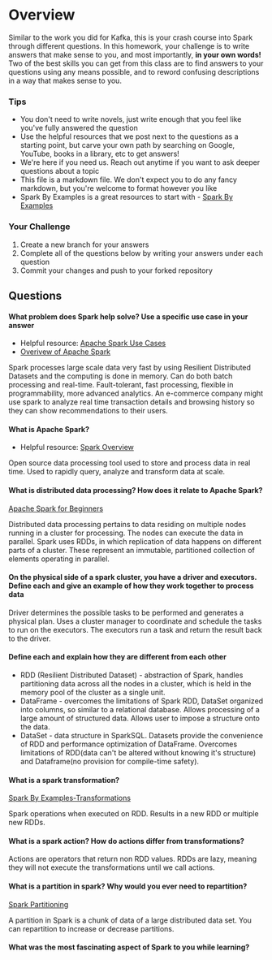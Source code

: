 # Overview

Similar to the work you did for Kafka, this is your crash course into Spark through different questions. In this homework, your
challenge is to write answers that make sense to you, and most importantly, **in your own words!**
Two of the best skills you can get from this class are to find answers to your questions using any means possible, and to
reword confusing descriptions in a way that makes sense to you. 

### Tips
* You don't need to write novels, just write enough that you feel like you've fully answered the question
* Use the helpful resources that we post next to the questions as a starting point, but carve your own path by searching on Google, YouTube, books in a library, etc to get answers!
* We're here if you need us. Reach out anytime if you want to ask deeper questions about a topic 
* This file is a markdown file. We don't expect you to do any fancy markdown, but you're welcome to format however you like
* Spark By Examples is a great resources to start with - [Spark By Examples](https://sparkbyexamples.com/)

### Your Challenge
1. Create a new branch for your answers 
2. Complete all of the questions below by writing your answers under each question
3. Commit your changes and push to your forked repository

## Questions
#### What problem does Spark help solve? Use a specific use case in your answer 
* Helpful resource: [Apache Spark Use Cases](https://www.toptal.com/spark/introduction-to-apache-spark)
* [Overivew of Apache Spark](https://www.youtube.com/watch?v=znBa13Earms&t=42s)

Spark processes large scale data very fast by using Resilient Distributed Datasets and the computing is done in memory.  Can do both batch processing and real-time.
Fault-tolerant, fast processing, flexible in programmability, more advanced analytics.
An e-commerce company might use spark to analyze real time transaction details and browsing history so they can show
recommendations to their users.

#### What is Apache Spark?
* Helpful resource: [Spark Overview](https://www.youtube.com/watch?v=ymtq8yjmD9I)

Open source data processing tool used to store and process data in real time.  Used to rapidly query, analyze and transform data at scale.

#### What is distributed data processing? How does it relate to Apache Spark?  
[Apache Spark for Beginners](https://medium.com/@aristo_alex/apache-spark-for-beginners-d3b3791e259e)

Distributed data processing pertains to data residing on multiple nodes running in a cluster for processing.  The nodes can execute the data in parallel.  Spark uses RDDs, in which replication of data happens on different parts of a cluster.  These
represent an immutable, partitioned collection of elements operating in parallel.

#### On the physical side of a spark cluster, you have a driver and executors. Define each and give an example of how they work together to process data
Driver determines the possible tasks to be performed and generates a physical plan.  Uses a cluster manager to coordinate and schedule the tasks to run on the executors.
The executors run a task and return the result back to the driver.

#### Define each and explain how they are different from each other 
* RDD (Resilient Distributed Dataset) - abstraction of Spark, handles partitioning data across all the nodes in a cluster, which is held in the memory pool of the cluster as a single unit.
* DataFrame - overcomes the limitations of Spark RDD, DataSet organized into columns, so similar to a relational database. Allows processing of a large amount of structured data.
Allows user to impose a structure onto the data.
* DataSet - data structure in SparkSQL.  Datasets provide the convenience of RDD and performance optimization of DataFrame.
Overcomes limitations of RDD(data can't be altered without knowing it's structure) and Dataframe(no provision for compile-time safety).

#### What is a spark transformation?
[Spark By Examples-Transformations](https://sparkbyexamples.com/apache-spark-rdd/spark-rdd-transformations/)

Spark operations when executed on RDD.  Results in a new RDD or multiple new RDDs.

#### What is a spark action? How do actions differ from transformations? 
Actions are operators that return non RDD values. RDDs are lazy, meaning they will not execute the transformations until we call actions.

#### What is a partition in spark? Why would you ever need to repartition? 
[Spark Partitioning](https://sparkbyexamples.com/spark/spark-repartition-vs-coalesce/)

A partition in Spark is a chunk of data of a large distributed data set. 
You can repartition to increase or decrease partitions.

#### What was the most fascinating aspect of Spark to you while learning? 
